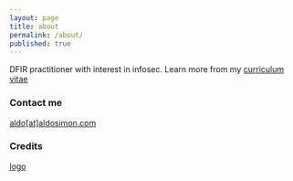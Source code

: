 ```yaml
---
layout: page
title: about
permalink: /about/
published: true
---
```


DFIR practitioner with interest in infosec. Learn more from my [curriculum vitae](https://www.visualcv.com/aldosimon/)

### Contact me

[aldo[at]aldosimon.com](mailto:aldo@aldosimon.com)


### Credits

[logo](https://www.freepik.com/3ab2ou)
